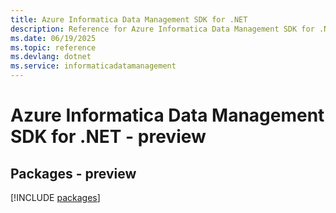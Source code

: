 ```yaml
---
title: Azure Informatica Data Management SDK for .NET
description: Reference for Azure Informatica Data Management SDK for .NET
ms.date: 06/19/2025
ms.topic: reference
ms.devlang: dotnet
ms.service: informaticadatamanagement
---
```

# Azure Informatica Data Management SDK for .NET - preview
## Packages - preview
[!INCLUDE [packages](informatica-data-management-index.md)]